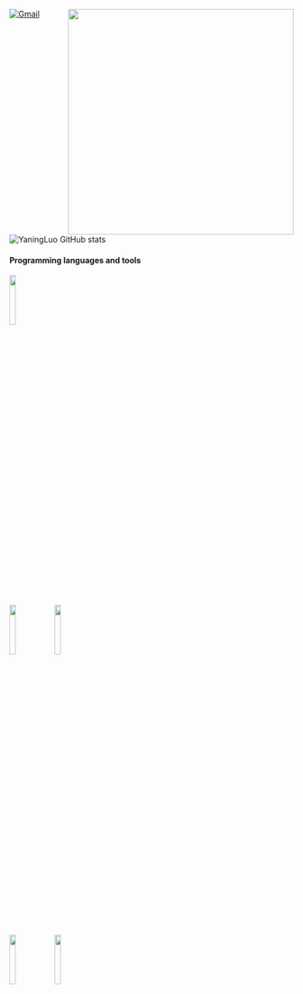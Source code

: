 [![Gmail](https://img.shields.io/badge/-Gmail-c14438?style=flat&logo=Gmail&logoColor=white)](mailto:luo316519@gmail.com)
<img align='right' src='https://github.com/YaningLuo/YaningLuo/blob/main/img/shawu.png' width='400px'>

<!-- ![YaningLuo GitHub stats](https://github-readme-stats.vercel.app/api?username=YaningLuo&show_icons=true) -->
<p>
  
![YaningLuo GitHub stats](https://github-readme-stats.vercel.app/api?username=YaningLuo&hide=stars,commits,prs,issues,contribs)

#### Programming languages and tools

<code><img width="15%" src="https://github.com/YaningLuo/YaningLuo/blob/main/img/minecraft-ar21.svg"></code>
</br>
<code><img width="15%" src="https://github.com/YaningLuo/YaningLuo/blob/main/img/djangoproject-ar21.svg"></code>
<code><img width="15%" src="https://github.com/YaningLuo/YaningLuo/blob/main/img/docker-ar21.svg"></code>
</br>
<code><img width="15%" src="https://github.com/YaningLuo/YaningLuo/blob/main/img/mysql-ar21.svg"></code>
<code><img width="15%" src="https://github.com/YaningLuo/YaningLuo/blob/main/img/python-ar21.svg"></code>
</br>
</p>
